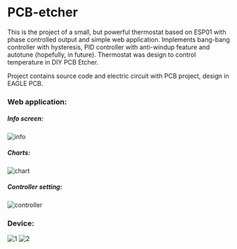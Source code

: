 # PCB-etcher

This is the project of a small, but powerful thermostat based on ESP01 with phase controlled output and simple web application. Implements bang-bang controller with hysteresis, PID controller with anti-windup feature and autotune (hopefully, in future). Thermostat was design to control temperature in DIY PCB Etcher.

Project contains source code and electric circuit with PCB project, design in EAGLE PCB.

### Web application:

##### Info screen:
![info](https://user-images.githubusercontent.com/90788410/220467604-1cfaeab1-c4ae-4afa-b60c-288b88ce5e9f.png)

##### Charts:
![chart](https://user-images.githubusercontent.com/90788410/220467601-7ac3947f-bb3a-440c-ae3d-f9ef10d0da12.png)

##### Controller setting:
![controller](https://user-images.githubusercontent.com/90788410/220467603-ffdff72c-6351-4315-8320-fecf64c05b36.png)



### Device:

![1](https://user-images.githubusercontent.com/90788410/220466882-f09fa047-f62d-407a-980f-afa2dbdffda2.jpg)
![2](https://user-images.githubusercontent.com/90788410/220467040-2e1fb8ba-2c83-4352-8113-65f8c081820c.jpg)

